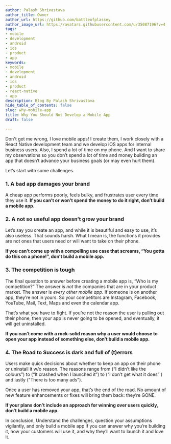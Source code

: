 ```yaml
---
author: Palash Shrivastava
author_title: Owner
author_url: https://github.com/battleofplassey
author_image_url: https://avatars.githubusercontent.com/u/35087196?v=4
tags:
- mobile
- development
- android
- ios
- product
- app
keywords:
- mobile
- development
- android
- ios
- product
- react-native
- app
description: Blog By Palash Shrivastava
hide_table_of_contents: false
slug: why-mobile-app
title: Why You Should Not Develop a Mobile App
draft: false

---
```

Don't get me wrong, I love mobile apps! I create them, I work closely with a React Native development team and we develop iOS apps for internal business users. Also, I spend a lot of time on my phone. And I want to share my observations so you don’t spend a lot of time and money building an app that doesn’t advance your business goals (or may even hurt them).

<!--truncate-->

Let’s start with some challenges.

### 1. A bad app damages your brand

A cheap app performs poorly, feels bulky, and frustrates user every time they use it. **If you can’t or won’t spend the money to do it right, don’t build a mobile app**.

### 2. A not so useful app doesn’t grow your brand

Let’s say you create an app, and while it is beautiful and easy to use, it’s also useless. That sounds harsh. What I mean is, the functions it provides are not ones that users need or will want to take on their phone.

**If you can’t come up with a compelling use case that screams, “You gotta do this on a phone!”, don’t build a mobile app.**

### 3. The competition is tough

The final question to answer before creating a mobile app is, “Who is my competition?” The answer is _not_ the companies that are in your product market. The answer is _every other mobile app_. If someone is on another app, they’re not in yours. So your competitors are Instagram, Facebook, YouTube, Mail, Text, Maps and even the calendar app.

That’s what you have to fight. If you’re not the reason the user is pulling out their phone, then your app is never going to be opened, and eventually, it will get uninstalled.

**If you can’t come with a rock-solid reason why a user would choose to open your app instead of something else, don’t build a mobile app.**

### 4. The Road to Success is dark and full of (t)errors

Users make quick decisions about whether to keep an app on their phone or uninstall it w/o reason. The reasons range from (“I didn’t like the colours”) to (“It crashed when I launched it”) to (“I don’t get what it does” ) and lastly ("There is too many ads").

Once a user has removed your app, that’s the end of the road. No amount of new feature enhancements or fixes will bring them back: they’re GONE.

**If your plans don’t include an approach for winning over users quickly, don’t build a mobile app.**

In conclusion, Understand the challenges, question your assumptions vigilantly, and only build a mobile app if you can answer why you’re building it, how your customers will use it, and why they’ll want to launch it and love it.